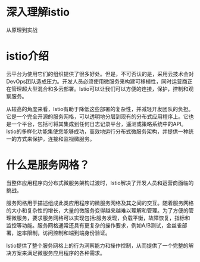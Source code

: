 # 深入理解istio

从原理到实战

# istio介绍

云平台为使用它们的组织提供了很多好处。但是，不可否认的是，采用云技术会对DevOps团队造成压力。开发人员必须使用微服务来构建可移植性，同时运营商正在管理超大型混合和多云部署。Istio可以让我们可以方便的连接，保护，控制和观察服务。

从较高的角度来看，Istio有助于降低这些部署的复杂性，并减轻开发团队的负担。它是一个完全开源的服务网格，可以透明地分层到现有的分布式应用程序上。它也是一个平台，包括可将其集成到任何日志记录平台，遥测或策略系统中的API。Istio的多样化功能集使您能够成功，高效地运行分布式微服务架构，并提供一种统一的方式来保护，连接和监视微服务。

# 什么是服务网格？

当整体应用程序向分布式微服务架构过渡时，Istio解决了开发人员和运营商面临的挑战。

服务网格用于描述组成此类应用程序的微服务网络及其之间的交互。随着服务网格的大小和复杂性的增长，大量的微服务变得越来越难以理解和管理。为了方便的管理微服务，要求服务网格可以实现包括:服务发现，负载平衡，故障恢复，指标和监控等功能。服务网格通常还具有更复杂的操作要求，例如A/B测试，金丝雀部署，速率限制，访问控制和端到端身份验证。

Istio提供了整个服务网格上的行为洞察能力和操作控制，从而提供了一个完整的解决方案来满足微服务应用程序的各种需求。
